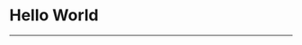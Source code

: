 # Hello World
-------------------------------------------------------------------------------------------------

